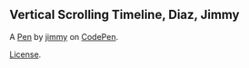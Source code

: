 Vertical Scrolling  Timeline, Diaz, Jimmy
-----------------------------------------


A [Pen](http://codepen.io/diaz1231/pen/WRbyVM) by [jimmy](http://codepen.io/diaz1231) on [CodePen](http://codepen.io/).

[License](http://codepen.io/diaz1231/pen/WRbyVM/license).